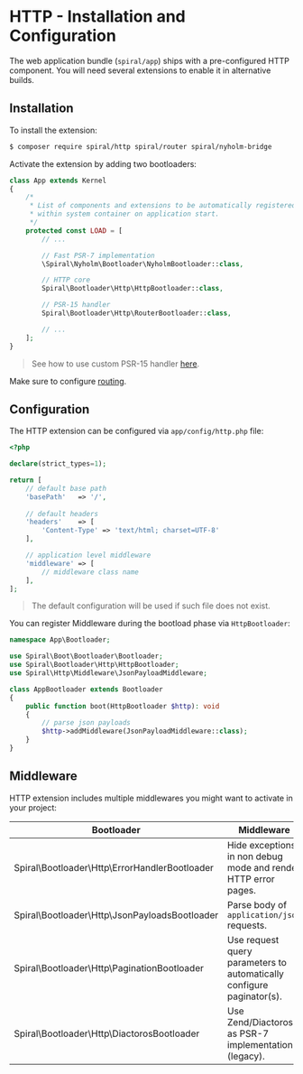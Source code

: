 # HTTP - Installation and Configuration
The web application bundle (`spiral/app`) ships with a pre-configured HTTP component. You will need several extensions
to enable it in alternative builds.

## Installation
To install the extension:

```bash
$ composer require spiral/http spiral/router spiral/nyholm-bridge
```

Activate the extension by adding two bootloaders:

```php
class App extends Kernel
{
    /*
     * List of components and extensions to be automatically registered
     * within system container on application start.
     */
    protected const LOAD = [
        // ...

        // Fast PSR-7 implementation
        \Spiral\Nyholm\Bootloader\NyholmBootloader::class,

        // HTTP core
        Spiral\Bootloader\Http\HttpBootloader::class,

        // PSR-15 handler      
        Spiral\Bootloader\Http\RouterBootloader::class,

        // ...
    ];
}
```

> See how to use custom PSR-15 handler [here](/http/psr-15.md).

Make sure to configure [routing](/http/routing.md).

## Configuration
The HTTP extension can be configured via `app/config/http.php` file:

```php
<?php

declare(strict_types=1);

return [
    // default base path
    'basePath'   => '/',
    
    // default headers
    'headers'    => [
        'Content-Type' => 'text/html; charset=UTF-8'
    ],

    // application level middleware
    'middleware' => [
        // middleware class name
    ],
];
```

> The default configuration will be used if such file does not exist.

You can register Middleware during the bootload phase via `HttpBootloader`:

```php
namespace App\Bootloader;

use Spiral\Boot\Bootloader\Bootloader;
use Spiral\Bootloader\Http\HttpBootloader;
use Spiral\Http\Middleware\JsonPayloadMiddleware;

class AppBootloader extends Bootloader
{
    public function boot(HttpBootloader $http): void
    {
        // parse json payloads
        $http->addMiddleware(JsonPayloadMiddleware::class);
    }
}
```

## Middleware
HTTP extension includes multiple middlewares you might want to activate in your project:

Bootloader | Middleware
--- | ---
Spiral\Bootloader\Http\ErrorHandlerBootloader | Hide exceptions in non debug mode and render HTTP error pages.
Spiral\Bootloader\Http\JsonPayloadsBootloader | Parse body of `application/json` requests.
Spiral\Bootloader\Http\PaginationBootloader | Use request query parameters to automatically configure paginator(s).
Spiral\Bootloader\Http\DiactorosBootloader | Use Zend/Diactoros as PSR-7 implementation (legacy).
